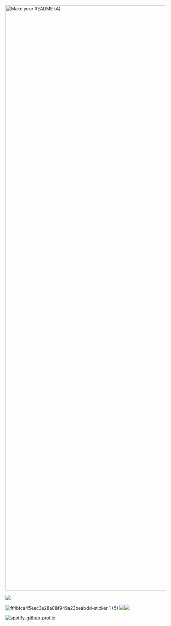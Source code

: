 <img width="1834" alt="Make your README (4)" src="https://user-images.githubusercontent.com/81405395/236665220-cc6d51b7-7135-4b71-86a8-8c1414bd0efe.png"> 


![](http://github-profile-summary-cards.vercel.app/api/cards/profile-details?username=Mohnish2004&theme=bear)

![ff4bfca45eec3e28a08f949a23beabdd-sticker 1 (5)](https://user-images.githubusercontent.com/81405395/236667690-84bc02df-a884-47e2-8f56-82502b737916.png) ![](http://github-profile-summary-cards.vercel.app/api/cards/stats?username=Mohnish2004&theme=bear)![](http://github-profile-summary-cards.vercel.app/api/cards/productive-time?username=Mohnish2004&theme=bear&utcOffset=8)


[![spotify-github-profile](https://spotify-github-profile.vercel.app/api/view?uid=i4lux9oj5cant2pv0ncxus0f3&cover_image=false&theme=default&show_offline=false&background_color=1f2023&interchange=false&bar_color=52ab4c&bar_color_cover=false)](https://github.com/kittinan/spotify-github-profile)




















<!-- 
- 🔭 I’m currently working on ...
- 🌱 I’m currently learning ...
- 👯 I’m looking to collaborate on ...
- 🤔 I’m looking for help with ...
- 💬 Ask me about ...
- 📫 How to reach me: ...
- 😄 Pronouns: ...
- ⚡ Fun fact: ... -->

